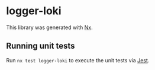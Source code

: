 # logger-loki

This library was generated with [Nx](https://nx.dev).

## Running unit tests

Run `nx test logger-loki` to execute the unit tests via [Jest](https://jestjs.io).
